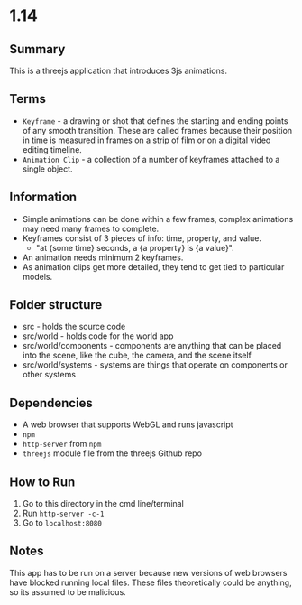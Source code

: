 # 1.14

## Summary
This is a threejs application that introduces 3js animations.

## Terms
* `Keyframe` - a drawing or shot that defines the starting and ending points of any smooth transition. These are called frames because their position in time is measured in frames on a strip of film or on a digital video editing timeline.
* `Animation Clip` - a collection of a number of keyframes attached to a single object.

## Information
* Simple animations can be done within a few frames, complex animations may need many frames to complete.
* Keyframes consist of 3 pieces of info: time, property, and value.
    * "at {some time} seconds, a {a property} is {a value}".
* An animation needs minimum 2 keyframes.
* As animation clips get more detailed, they tend to get tied to particular models.
 
## Folder structure

* src - holds the source code
* src/world - holds code for the world app
* src/world/components - components are anything that can be placed into the scene, like the cube, the camera, and the scene itself
* src/world/systems - systems are things that operate on components or other systems

## Dependencies
* A web browser that supports WebGL and runs javascript
* `npm`
* `http-server` from `npm`
* `threejs` module file from the threejs Github repo

## How to Run
1. Go to this directory in the cmd line/terminal
2. Run `http-server -c-1`
3. Go to `localhost:8080`

## Notes
This app has to be run on a server because new versions of web browsers have blocked running local files. These files theoretically could be anything, so its assumed to be malicious.